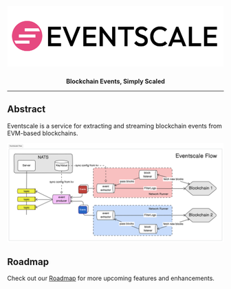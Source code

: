 <h1 align="center">
  <picture align="center">
    <img src="./docs/logo.svg" width="600" alt="Eventscale Logo">
  </picture>
</h1>

<p align="center">
  <b>Blockchain Events, Simply Scaled</b>
</p>

---

## Abstract
Eventscale is a service for extracting and streaming blockchain events from EVM-based blockchains.

<p align="center">
  <img src="./docs/eventscale_flow_v1.svg" width="600" alt="Eventscale Flow">
</p>

## Roadmap
Check out our [Roadmap](ROADMAP.md) for more upcoming features and enhancements.
